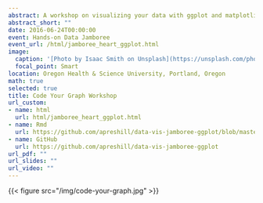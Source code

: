 ```yaml
---
abstract: A workshop on visualizing your data with ggplot and matplotlib
abstract_short: ""
date: 2016-06-24T00:00:00
event: Hands-on Data Jamboree
event_url: /html/jamboree_heart_ggplot.html
image:
  caption: '[Photo by Isaac Smith on Unsplash](https://unsplash.com/photos/6EnTPvPPL6I)'
  focal_point: Smart
location: Oregon Health & Science University, Portland, Oregon
math: true
selected: true
title: Code Your Graph Workshop
url_custom:
- name: html
  url: html/jamboree_heart_ggplot.html
- name: Rmd
  url: https://github.com/apreshill/data-vis-jamboree-ggplot/blob/master/jamboree_heart_ggplot.Rmd
- name: GitHub
  url: https://github.com/apreshill/data-vis-jamboree-ggplot
url_pdf: ""
url_slides: ""
url_video: ""
---
```


{{< figure src="/img/code-your-graph.jpg" >}}

